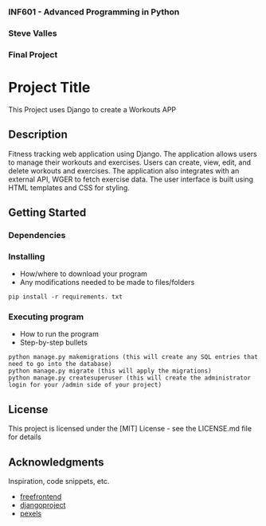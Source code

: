 ### INF601 - Advanced Programming in Python
### Steve Valles
### Final Project


# Project Title

This Project uses Django to create a Workouts APP

## Description

Fitness tracking web application using Django. The application allows users to manage their workouts and exercises. 
Users can create, view, edit, and delete workouts and exercises. The application also integrates with an external API, WGER to fetch exercise data. 
The user interface is built using HTML templates and CSS for styling. 
## Getting Started

### Dependencies

### Installing

* How/where to download your program
* Any modifications needed to be made to files/folders

```
pip install -r requirements. txt
```

### Executing program

* How to run the program
* Step-by-step bullets
```
python manage.py makemigrations (this will create any SQL entries that need to go into the database)
python manage.py migrate (this will apply the migrations)
python manage.py createsuperuser (this will create the administrator login for your /admin side of your project)
```


## License

This project is licensed under the [MIT] License - see the LICENSE.md file for details

## Acknowledgments

Inspiration, code snippets, etc.
* [freefrontend](https://freefrontend.com/css-hero-effects/)
* [djangoproject](https://docs.djangoproject.com/en/4.2/intro/)
* [pexels](https://www.pexels.com/es-es/)
